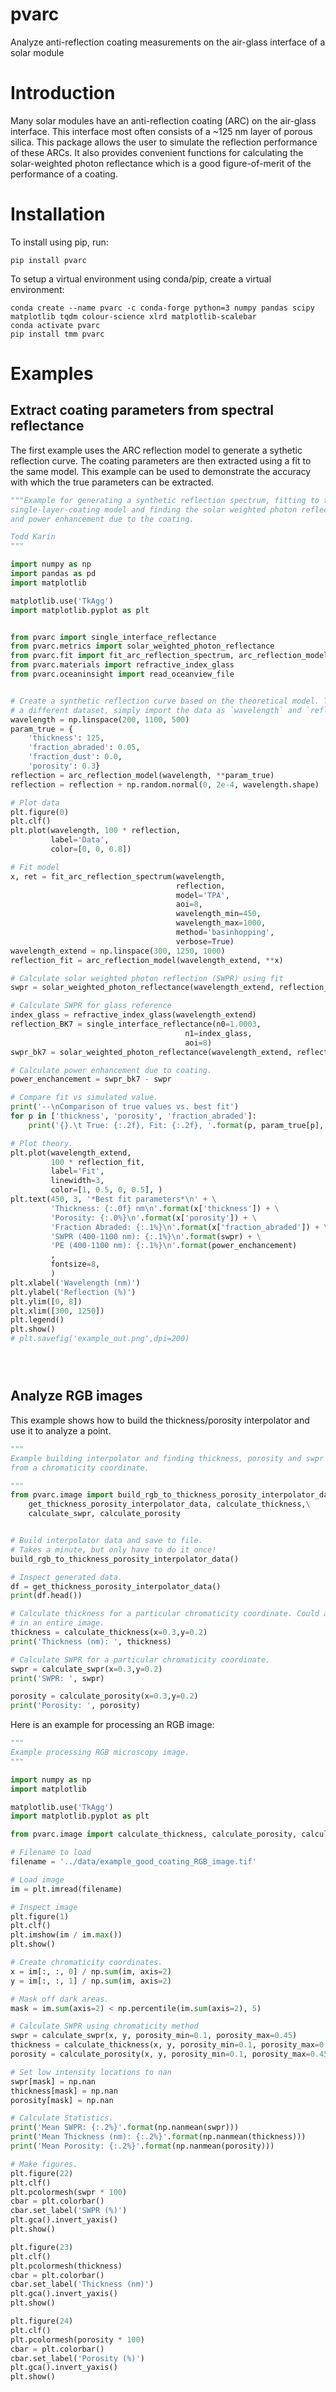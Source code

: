 # pvarc
Analyze anti-reflection coating measurements on the air-glass interface of a solar module

# Introduction

Many solar modules have an anti-reflection coating (ARC) on the air-glass interface. This interface most often consists of a ~125 nm layer of porous silica. This package allows the user to simulate the reflection performance of these ARCs. It also provides convenient functions for calculating the solar-weighted photon reflectance which is a good figure-of-merit of the performance of a coating.

# Installation
To install using pip, run:
```
pip install pvarc
```

To setup a virtual environment using conda/pip, create a virtual environment:
```
conda create --name pvarc -c conda-forge python=3 numpy pandas scipy matplotlib tqdm colour-science xlrd matplotlib-scalebar
conda activate pvarc
pip install tmm pvarc
```


# Examples

## Extract coating parameters from spectral reflectance

The first example uses the ARC reflection model to generate a sythetic reflection curve. The coating parameters are then extracted using a fit to the same model. This example can be used to demonstrate the accuracy with which the true parameters can be extracted.

```python
"""Example for generating a synthetic reflection spectrum, fitting to the
single-layer-coating model and finding the solar weighted photon reflectance
and power enhancement due to the coating.

Todd Karin
"""

import numpy as np
import pandas as pd
import matplotlib

matplotlib.use('TkAgg')
import matplotlib.pyplot as plt


from pvarc import single_interface_reflectance
from pvarc.metrics import solar_weighted_photon_reflectance
from pvarc.fit import fit_arc_reflection_spectrum, arc_reflection_model
from pvarc.materials import refractive_index_glass
from pvarc.oceaninsight import read_oceanview_file


# Create a synthetic reflection curve based on the theoretical model. To run on
# a different dataset, simply import the data as `wavelength` and `reflection`.
wavelength = np.linspace(200, 1100, 500)
param_true = {
    'thickness': 125,
    'fraction_abraded': 0.05,
    'fraction_dust': 0.0,
    'porosity': 0.3}
reflection = arc_reflection_model(wavelength, **param_true)
reflection = reflection + np.random.normal(0, 2e-4, wavelength.shape)

# Plot data
plt.figure(0)
plt.clf()
plt.plot(wavelength, 100 * reflection,
         label='Data',
         color=[0, 0, 0.8])

# Fit model
x, ret = fit_arc_reflection_spectrum(wavelength,
                                     reflection,
                                     model='TPA',
                                     aoi=8,
                                     wavelength_min=450,
                                     wavelength_max=1000,
                                     method='basinhopping',
                                     verbose=True)
wavelength_extend = np.linspace(300, 1250, 1000)
reflection_fit = arc_reflection_model(wavelength_extend, **x)

# Calculate solar weighted photon reflection (SWPR) using fit
swpr = solar_weighted_photon_reflectance(wavelength_extend, reflection_fit)

# Calculate SWPR for glass reference
index_glass = refractive_index_glass(wavelength_extend)
reflection_BK7 = single_interface_reflectance(n0=1.0003,
                                       n1=index_glass,
                                       aoi=8)
swpr_bk7 = solar_weighted_photon_reflectance(wavelength_extend, reflection_BK7)

# Calculate power enhancement due to coating.
power_enchancement = swpr_bk7 - swpr

# Compare fit vs simulated value.
print('--\nComparison of true values vs. best fit')
for p in ['thickness', 'porosity', 'fraction_abraded']:
    print('{}.\t True: {:.2f}, Fit: {:.2f}, '.format(p, param_true[p], x[p]))

# Plot theory.
plt.plot(wavelength_extend,
         100 * reflection_fit,
         label='Fit',
         linewidth=3,
         color=[1, 0.5, 0, 0.5], )
plt.text(450, 3, '*Best fit parameters*\n' + \
         'Thickness: {:.0f} nm\n'.format(x['thickness']) + \
         'Porosity: {:.0%}\n'.format(x['porosity']) + \
         'Fraction Abraded: {:.1%}\n'.format(x['fraction_abraded']) + \
         'SWPR (400-1100 nm): {:.1%}\n'.format(swpr) + \
         'PE (400-1100 nm): {:.1%}\n'.format(power_enchancement)
         ,
         fontsize=8,
         )
plt.xlabel('Wavelength (nm)')
plt.ylabel('Reflection (%)')
plt.ylim([0, 8])
plt.xlim([300, 1250])
plt.legend()
plt.show()
# plt.savefig('example_out.png',dpi=200)





```


## Analyze RGB images 

This example shows how to build the thickness/porosity interpolator and use it to analyze a point.

```python
"""
Example building interpolator and finding thickness, porosity and swpr
from a chromaticity coordinate.

"""
from pvarc.image import build_rgb_to_thickness_porosity_interpolator_data, \
    get_thickness_porosity_interpolator_data, calculate_thickness,\
    calculate_swpr, calculate_porosity


# Build interpolator data and save to file.
# Takes a minute, but only have to do it once!
build_rgb_to_thickness_porosity_interpolator_data()

# Inspect generated data.
df = get_thickness_porosity_interpolator_data()
print(df.head())

# Calculate thickness for a particular chromaticity coordinate. Could also put
# in an entire image.
thickness = calculate_thickness(x=0.3,y=0.2)
print('Thickness (nm): ', thickness)

# Calculate SWPR for a particular chromaticity coordinate.
swpr = calculate_swpr(x=0.3,y=0.2)
print('SWPR: ', swpr)

porosity = calculate_porosity(x=0.3,y=0.2)
print('Porosity: ', porosity)

```

Here is an example for processing an RGB image:
```python
"""
Example processing RGB microscopy image.
"""

import numpy as np
import matplotlib

matplotlib.use('TkAgg')
import matplotlib.pyplot as plt

from pvarc.image import calculate_thickness, calculate_porosity, calculate_swpr

# Filename to load
filename = '../data/example_good_coating_RGB_image.tif'

# Load image
im = plt.imread(filename)

# Inspect image
plt.figure(1)
plt.clf()
plt.imshow(im / im.max())
plt.show()

# Create chromaticity coordinates.
x = im[:, :, 0] / np.sum(im, axis=2)
y = im[:, :, 1] / np.sum(im, axis=2)

# Mask off dark areas.
mask = im.sum(axis=2) < np.percentile(im.sum(axis=2), 5)

# Calculate SWPR using chromaticity method
swpr = calculate_swpr(x, y, porosity_min=0.1, porosity_max=0.45)
thickness = calculate_thickness(x, y, porosity_min=0.1, porosity_max=0.45)
porosity = calculate_porosity(x, y, porosity_min=0.1, porosity_max=0.45)

# Set low intensity locations to nan
swpr[mask] = np.nan
thickness[mask] = np.nan
porosity[mask] = np.nan

# Calculate Statistics.
print('Mean SWPR: {:.2%}'.format(np.nanmean(swpr)))
print('Mean Thickness (nm): {:.2%}'.format(np.nanmean(thickness)))
print('Mean Porosity: {:.2%}'.format(np.nanmean(porosity)))

# Make figures.
plt.figure(22)
plt.clf()
plt.pcolormesh(swpr * 100)
cbar = plt.colorbar()
cbar.set_label('SWPR (%)')
plt.gca().invert_yaxis()
plt.show()

plt.figure(23)
plt.clf()
plt.pcolormesh(thickness)
cbar = plt.colorbar()
cbar.set_label('Thickness (nm)')
plt.gca().invert_yaxis()
plt.show()

plt.figure(24)
plt.clf()
plt.pcolormesh(porosity * 100)
cbar = plt.colorbar()
cbar.set_label('Porosity (%)')
plt.gca().invert_yaxis()
plt.show()
```